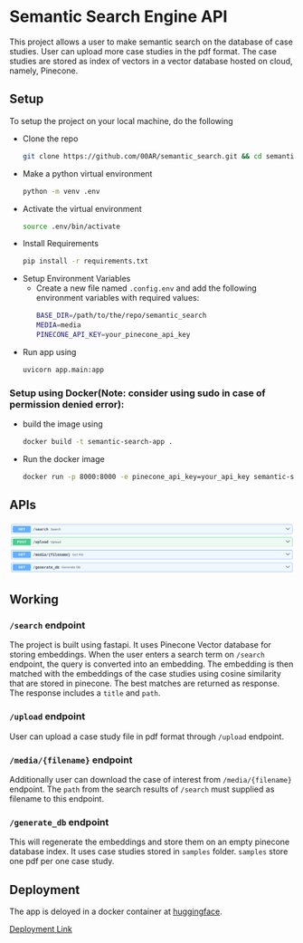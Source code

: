 # Semantic Search Engine API
This project allows a user to make semantic search on the database of case studies. 
User can upload more case studies in the pdf format. 
The case studies are stored as index of vectors in a vector database hosted on cloud,
namely, Pinecone.

## Setup
To setup the project on your local machine, do the following
- Clone the repo
    ```bash
    git clone https://github.com/00AR/semantic_search.git && cd semantic_search
    ```
- Make a python virtual environment
    ```bash
    python -m venv .env
    ```
- Activate the virtual environment
    ```bash
    source .env/bin/activate
    ```
- Install Requirements
    ```bash
    pip install -r requirements.txt
    ```
- Setup Environment Variables
    - Create a new file named `.config.env` and add the following environment variables with required values:
        ```bash
        BASE_DIR=/path/to/the/repo/semantic_search
        MEDIA=media
        PINECONE_API_KEY=your_pinecone_api_key
        ```
- Run app using
    ```bash
    uvicorn app.main:app
    ```
### Setup using Docker(**Note**: consider using sudo in case of permission denied error):
- build the image using 
    ```bash
    docker build -t semantic-search-app .
    ```
- Run the docker image
    ```bash
    docker run -p 8000:8000 -e pinecone_api_key=your_api_key semantic-search-app
    ```
## APIs
![apis](images/apis.png)
## Working
### `/search` endpoint
The project is built using fastapi. It uses Pinecone Vector database for storing embeddings.
When the user enters a search term on `/search` endpoint, the query is converted into an embedding.
The embedding is then matched with the embeddings of the case studies using cosine similarity that are stored in pinecone.
The best matches are returned as response. The response includes a `title` and `path`. 
### `/upload` endpoint
User can upload a case study file in pdf format through `/upload` endpoint.
### `/media/{filename}` endpoint
Additionally user can download the case of interest from `/media/{filename}` endpoint. The `path` from the search results of `/search` must supplied as filename to this endpoint.
### `/generate_db` endpoint
This will regenerate the embeddings and store them on an empty pinecone database index. It uses case studies stored in `samples` folder. `samples` store one pdf per one case study.

## Deployment
The app is deloyed in a docker container at [huggingface](huggingface.co).

[Deployment Link](https://abdul-rafey-semantic-search.hf.space)
